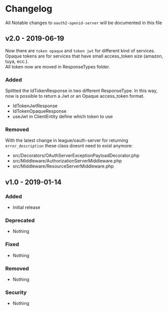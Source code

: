 # Changelog
All Notable changes to `oauth2-openid-server` will be documented in this file

## v2.0 - 2019-06-19

Now there are `token opaque` and `token jwt` for different kind of services. 
Opaque tokens are for services that have small access_token size (amazon, tuya, ecc.).  
All token now are moved in ResponseTypes folder.  

### Added

Splitted the IdTokenResponse in two different ResponseType. In this way, now is possible to return a Jwt or an Opaque access_token format.

- IdTokenJwtResponse
- IdTokenOpaqueResponse
- useJwt in ClientEntity define which token to use 

### Removed

With the latest change in league/oauth-server for returning `error_description` these class doesnt need to exist anymore:

- src/Decorators/OAuthServerExceptionPayloadDecorator.php
- src/Middleware/AuthorizationServerMiddleware.php
- src/Middleware/ResourceServerMiddleware.php

## v1.0 - 2019-01-14

### Added

- Initial release

### Deprecated

- Nothing

### Fixed

- Nothing

### Removed

- Nothing

### Security

- Nothing



